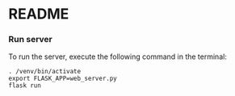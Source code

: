 # README

### Run server

To run the server, execute the following command in the terminal:
```
. /venv/bin/activate
export FLASK_APP=web_server.py
flask run